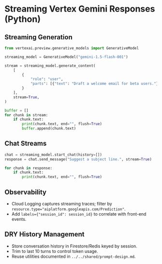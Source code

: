# Streaming Vertex Gemini Responses (Python)

## Streaming Generation

```python
from vertexai.preview.generative_models import GenerativeModel

streaming_model = GenerativeModel("gemini-1.5-flash-001")

stream = streaming_model.generate_content(
    [
        {
            "role": "user",
            "parts": [{"text": "Draft a welcome email for beta users."}],
        }
    ],
    stream=True,
)

buffer = []
for chunk in stream:
    if chunk.text:
        print(chunk.text, end="", flush=True)
        buffer.append(chunk.text)
```

## Chat Streams

```python
chat = streaming_model.start_chat(history=[])
response = chat.send_message("Suggest a subject line.", stream=True)

for chunk in response:
    if chunk.text:
        print(chunk.text, end="", flush=True)
```

## Observability
- Cloud Logging captures streaming traces; filter by `resource.type="aiplatform.googleapis.com/Prediction"`.
- Add `labels={"session_id": session_id}` to correlate with front-end events.

## DRY History Management
- Store conversation history in Firestore/Redis keyed by session.
- Trim to last 10 turns to control token usage.
- Reuse utilities documented in `../../shared/prompt-design.md`.
